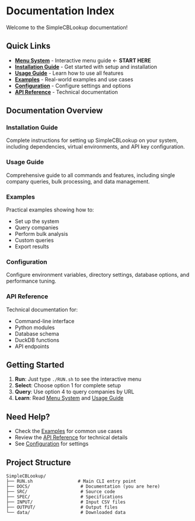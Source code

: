 # Documentation Index

Welcome to the SimpleCBLookup documentation!

## Quick Links

- **[Menu System](MENU_SYSTEM.md)** - Interactive menu guide ← **START HERE**
- **[Installation Guide](INSTALLATION.md)** - Get started with setup and installation
- **[Usage Guide](USAGE.md)** - Learn how to use all features
- **[Examples](EXAMPLES.md)** - Real-world examples and use cases
- **[Configuration](CONFIGURATION.md)** - Configure settings and options
- **[API Reference](API_REFERENCE.md)** - Technical documentation

## Documentation Overview

### Installation Guide
Complete instructions for setting up SimpleCBLookup on your system, including dependencies, virtual environments, and API key configuration.

### Usage Guide
Comprehensive guide to all commands and features, including single company queries, bulk processing, and data management.

### Examples
Practical examples showing how to:
- Set up the system
- Query companies
- Perform bulk analysis
- Custom queries
- Export results

### Configuration
Configure environment variables, directory settings, database options, and performance tuning.

### API Reference
Technical documentation for:
- Command-line interface
- Python modules
- Database schema
- DuckDB functions
- API endpoints

## Getting Started

1. **Run**: Just type `./RUN.sh` to see the interactive menu
2. **Select**: Choose option 1 for complete setup
3. **Query**: Use option 4 to query companies by URL
4. **Learn**: Read [Menu System](MENU_SYSTEM.md) and [Usage Guide](USAGE.md)

## Need Help?

- Check the [Examples](EXAMPLES.md) for common use cases
- Review the [API Reference](API_REFERENCE.md) for technical details
- See [Configuration](CONFIGURATION.md) for settings

## Project Structure

```
SimpleCBLookup/
├── RUN.sh                 # Main CLI entry point
├── DOCS/                   # Documentation (you are here)
├── SRC/                    # Source code
├── SPEC/                   # Specifications
├── INPUT/                  # Input CSV files
├── OUTPUT/                 # Output files
└── data/                   # Downloaded data
```

